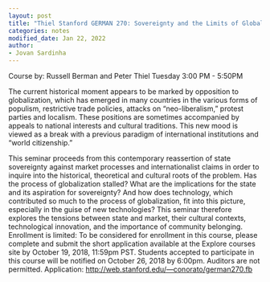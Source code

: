 ```yaml
---
layout: post
title: "Thiel Stanford GERMAN 270: Sovereignty and the Limits of Globalization and Technology"
categories: notes
modified_date: Jan 22, 2022
author:
- Jovan Sardinha
---
```


Course by: Russell Berman and Peter Thiel Tuesday 3:00 PM - 5:50PM

The current historical moment appears to be marked by opposition to globalization, which has  emerged in many countries in the various forms of populism, restrictive trade policies, attacks on  “neo-liberalism,” protest parties and localism. These positions are sometimes accompanied by  appeals to national interests and cultural traditions. This new mood is viewed as a break with a  previous paradigm of international institutions and “world citizenship.”

This seminar proceeds from this contemporary reassertion of state sovereignty against market  processes and internationalist claims in order to inquire into the historical, theoretical and cultural roots of the problem. Has the process of globalization stalled? What are the implications for the state and its aspiration for sovereignty? And how does technology, which contributed so much to the process of globalization, fit into this picture, especially in the guise of new technologies? This seminar therefore explores the tensions between state and market, their cultural contexts, technological innovation, and the importance of community belonging. Enrollment is limited: To be considered for enrollment in this course, please complete and submit the short application available at the Explore courses site by October 19, 2018, 11:59pm PST. Students accepted to participate in this course will be notified on October 26, 2018 by 6:00pm. Auditors are not permitted. Application: http://web.stanford.edu/—conorato/german270.fb